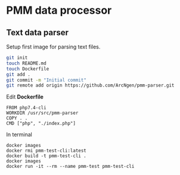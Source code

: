 # PMM data processor 

## Text data parser 

Setup first image for parsing text files. 
```bash
git init
touch README.md
touch Dockerfile
git add .
git commit -m "Initial commit"
git remote add origin https://github.com/ArcNgen/pmm-parser.git
```

Edit **Dockerfile**
```docker
FROM php7.4-cli
WORKDIR /usr/src/pmm-parser
COPY . .
CMD ["php", "./index.php"]
```

In terminal
```docker
docker images
docker rmi pmm-test-cli:latest
docker build -t pmm-test-cli .
docker images
docker run -it --rm --name pmm-test pmm-test-cli
```